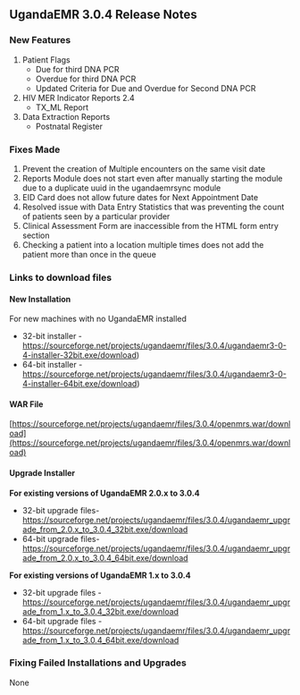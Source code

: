 ## UgandaEMR 3.0.4 Release Notes

### New Features
1.  Patient Flags
    * Due for third DNA PCR
    * Overdue for third DNA PCR
    * Updated Criteria for Due and Overdue for Second DNA PCR
2. HIV MER Indicator Reports 2.4 
    * TX_ML Report
3. Data Extraction Reports
    * Postnatal Register
### Fixes Made
1. Prevent the creation of Multiple encounters on the same visit date
2. Reports Module does not start even after manually starting the module due to a duplicate uuid in the ugandaemrsync module
3. EID Card does not allow future dates for Next Appointment Date
4. Resolved issue with Data Entry Statistics that was preventing the count of patients seen by a particular provider
5. Clinical Assessment Form are inaccessible from the HTML form entry section
6. Checking a patient into a location multiple times does not add the patient more than once in the queue

### Links to download files

#### New Installation

For new machines with no UgandaEMR installed

* 32-bit installer -https://sourceforge.net/projects/ugandaemr/files/3.0.4/ugandaemr3-0-4-installer-32bit.exe/download)
* 64-bit installer -https://sourceforge.net/projects/ugandaemr/files/3.0.4/ugandaemr3-0-4-installer-64bit.exe/download)

#### WAR File

[https://sourceforge.net/projects/ugandaemr/files/3.0.4/openmrs.war/download](https://sourceforge.net/projects/ugandaemr/files/3.0.4/openmrs.war/download)

#### Upgrade Installer

**For existing versions of UgandaEMR 2.0.x to 3.0.4**

* 32-bit upgrade files- https://sourceforge.net/projects/ugandaemr/files/3.0.4/ugandaemr_upgrade_from_2.0.x_to_3.0.4_32bit.exe/download
* 64-bit upgrade files- https://sourceforge.net/projects/ugandaemr/files/3.0.4/ugandaemr_upgrade_from_2.0.x_to_3.0.4_64bit.exe/download

**For existing versions of UgandaEMR 1.x  to  3.0.4**

* 32-bit upgrade files - https://sourceforge.net/projects/ugandaemr/files/3.0.4/ugandaemr_upgrade_from_1.x_to_3.0.4_32bit.exe/download
* 64-bit upgrade files - https://sourceforge.net/projects/ugandaemr/files/3.0.4/ugandaemr_upgrade_from_1.x_to_3.0.4_64bit.exe/download

### Fixing Failed Installations and Upgrades

None





